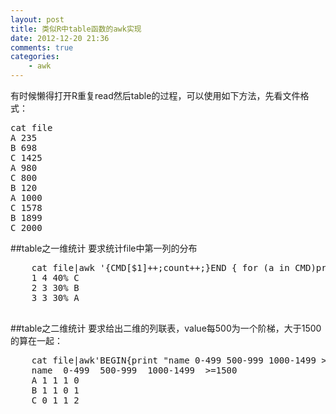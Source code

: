 ```yaml
---
layout: post
title: 类似R中table函数的awk实现
date: 2012-12-20 21:36
comments: true
categories: 
    - awk
---
```

有时候懒得打开R重复read然后table的过程，可以使用如下方法，先看文件格式：
<pre class="brush: shell; gutter: true">
cat file
A 235
B 698
C 1425
A 980
C 800
B 120
A 1000
C 1578
B 1899
C 2000
</pre>
##table之一维统计
要求统计file中第一列的分布
<pre class="brush: shell; gutter: true">
    cat file|awk '{CMD[$1]++;count++;}END { for (a in CMD)print CMD[a] " " CMD [a]/count*100 "% " a;}' | grep -v "./" | column -c3 -s " " -t | sort -nr | nl
    1 4 40% C
    2 3 30% B
    3 3 30% A
    </pre>
##table之二维统计
要求给出二维的列联表，value每500为一个阶梯，大于1500的算在一起：
<pre class="brush: shell; gutter: true">
    cat file|awk&#039;BEGIN{print &quot;name 0-499 500-999 1000-1499 &gt;=1500&quot;}{a[];i=int(/500);if(i&lt;3)b[,i]++;else b[,3]++}END{for(j in a){printf j&quot; &quot;;for(k=0;k&lt;=3;k++)printf b[j,k]+0&quot; &quot;;print &quot;&quot;}}&#039; file | column –t
    name  0-499  500-999  1000-1499  &gt;=1500
    A 1 1 1 0
    B 1 1 0 1
    C 0 1 1 2</pre>
